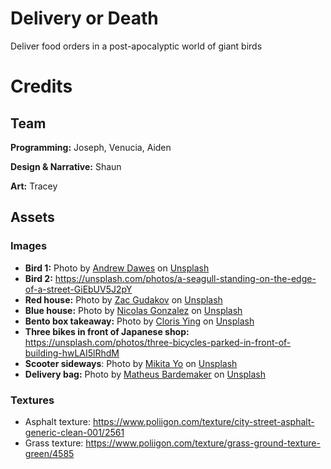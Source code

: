 # Delivery or Death

Deliver food orders in a post-apocalyptic world of giant birds

# Credits

## Team

**Programming:** Joseph, Venucia, Aiden

**Design & Narrative:** Shaun

**Art:** Tracey

## Assets

### Images
* **Bird 1:** Photo by <a href="https://unsplash.com/@andrewdawes?utm_content=creditCopyText&utm_medium=referral&utm_source=unsplash">Andrew Dawes</a> on <a href="https://unsplash.com/photos/a-bird-standing-on-a-sign-vFdRdsCN61w?utm_content=creditCopyText&utm_medium=referral&utm_source=unsplash">Unsplash</a>
* **Bird 2:** https://unsplash.com/photos/a-seagull-standing-on-the-edge-of-a-street-GiEbUV5J2pY
* **Red house:** Photo by <a href="https://unsplash.com/@zacgudakov?utm_content=creditCopyText&utm_medium=referral&utm_source=unsplash">Zac Gudakov</a> on <a href="https://unsplash.com/photos/white-and-brown-concrete-house-near-green-trees-during-daytime-wwqZ8CM21gg?utm_content=creditCopyText&utm_medium=referral&utm_source=unsplash">Unsplash</a>
* **Blue house:** Photo by <a href="https://unsplash.com/@mrngonzalez?utm_content=creditCopyText&utm_medium=referral&utm_source=unsplash">Nicolas Gonzalez</a> on <a href="https://unsplash.com/photos/white-and-gray-wooden-house-near-green-trees-during-daytime-QjuJaMH1rEc?utm_content=creditCopyText&utm_medium=referral&utm_source=unsplash">Unsplash</a>
* **Bento box takeaway:** Photo by <a href="https://unsplash.com/@clorisyy?utm_content=creditCopyText&utm_medium=referral&utm_source=unsplash">Cloris Ying</a> on <a href="https://unsplash.com/photos/assorted-cooked-food-on-black-plastic-container-2BN5MlnLbdU?utm_content=creditCopyText&utm_medium=referral&utm_source=unsplash">Unsplash</a>
* **Three bikes in front of Japanese shop:** https://unsplash.com/photos/three-bicycles-parked-in-front-of-building-hwLAI5lRhdM
* **Scooter sideways**: Photo by <a href="https://unsplash.com/@mikitayo?utm_content=creditCopyText&utm_medium=referral&utm_source=unsplash">Mikita Yo</a> on <a href="https://unsplash.com/photos/man-in-black-jacket-riding-on-bicycle-on-road-during-daytime-6BFX4wLm2e4?utm_content=creditCopyText&utm_medium=referral&utm_source=unsplash">Unsplash</a>
* **Delivery bag:** Photo by <a href="https://unsplash.com/@matheus_bardemaker?utm_content=creditCopyText&utm_medium=referral&utm_source=unsplash">Matheus Bardemaker</a> on <a href="https://unsplash.com/photos/man-in-green-jacket-sitting-on-red-and-black-motor-scooter-RwoXb6lk7rA?utm_content=creditCopyText&utm_medium=referral&utm_source=unsplash">Unsplash</a>

### Textures

* Asphalt texture: https://www.poliigon.com/texture/city-street-asphalt-generic-clean-001/2561
* Grass texture: https://www.poliigon.com/texture/grass-ground-texture-green/4585
